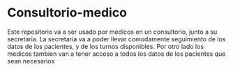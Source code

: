 # Consultorio-medico
Este repositorio va a ser usado por medicos en un consultorio, junto a su secretaria. La secretaria va a poder llevar comodamente seguimiento de los datos de los pacientes, y de los turnos disponibles. Por otro lado los medicos tambien van a tener acceso a todos los datos de los pacientes que sean necesarios
